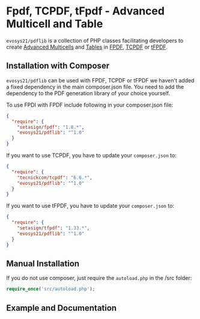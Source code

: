 Fpdf, TCPDF, tFpdf - Advanced Multicell and Table 
=================================

`evosys21/pdflib` is a collection of PHP classes facilitating developers to create [Advanced Multicells]() and [Tables]() in [FPDF](http://www.fpdf.org), [TCPDF](https://github.com/tecnickcom/TCPDF) or 
[tFPDF](http://fpdf.org/en/script/script92.php).

## Installation with Composer

`evosys21/pdflib` can be used with FPDF, TCPDF or tFPDF we haven't added a fixed dependency in the main composer.json file. You need to add the dependency to the PDF generation library of your choice yourself.

To use FPDI with FPDF include following in your composer.json file:

```json
{
  "require": {
    "setasign/fpdf": "1.8.*",
    "evosys21/pdflib": "^1.0"
  }
}
```

If you want to use TCPDF, you have to update your `composer.json` to:

```json
{
  "require": {
    "tecnickcom/tcpdf": "6.6.*",
    "evosys21/pdflib": "^1.0"
  }
}
```

If you want to use tFPDF, you have to update your `composer.json` to:

```json
{
  "require": {
    "setasign/tfpdf": "1.33.*",
    "evosys21/pdflib": "^1.0"
  }
}
```

## Manual Installation

If you do not use composer, just require the `autoload.php` in the /src folder:

```php
require_once('src/autoload.php');
```


## Example and Documentation

```

